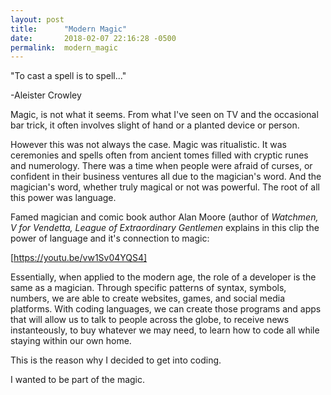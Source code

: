 ```yaml
---
layout: post
title:      "Modern Magic"
date:       2018-02-07 22:16:28 -0500
permalink:  modern_magic
---
```



"To cast a spell is to spell..." 



-Aleister Crowley

Magic, is not what it seems.  From what I've seen on TV and the occasional bar trick, it often involves slight of hand or a planted device or person. 

However this was not always the case.  Magic was ritualistic.  It was ceremonies and spells often from ancient tomes filled with cryptic runes and numerology.  There was a time when people were afraid of curses, or confident in their business ventures all due to the magician's word.  And the magician's word, whether truly magical or not was powerful.  The root of all this power was language. 

Famed magician and comic book author Alan Moore (author of *Watchmen, V for Vendetta, League of Extraordinary Gentlemen* explains in this clip the power of language and it's connection to magic: 

[https://youtu.be/vw1Sv04YQS4]

Essentially, when applied to the modern age, the role of a developer is the same as a magician.  Through specific patterns of syntax, symbols, numbers, we are able to create websites, games, and social media platforms.  With coding languages, we can create those programs and apps that will allow us to talk to people across the globe, to receive news instanteously, to buy whatever we may need, to learn how to code all while staying within our own home.  

This is the reason why I decided to get into coding.  

I wanted to be part of the magic. 




